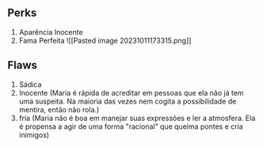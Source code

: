 ## Perks
1. Aparência Inocente 
2. Fama Perfeita ![[Pasted image 20231011173315.png]]

## Flaws
1. Sádica
2. Inocente (Maria é rápida de acreditar em pessoas que ela não já tem uma suspeita. Na maioria das vezes nem cogita a possibilidade de mentira, então não rola.)
3. fria (Maria não é boa em manejar suas expressões e ler a atmosfera. Ela é propensa a agir de uma forma "racional" que queima pontes e cria inimigos)